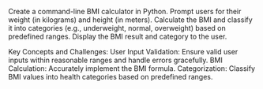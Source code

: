Create a command-line BMI calculator in Python. Prompt users for their weight (in kilograms) and height (in meters). 
Calculate the BMI and classify it into categories (e.g., underweight, normal, overweight) based on predefined ranges. 
Display the BMI result and category to the user.

Key Concepts and Challenges:
User Input Validation: Ensure valid user inputs within reasonable ranges and handle errors gracefully.
BMI Calculation: Accurately implement the BMI formula.
Categorization: Classify BMI values into health categories based on predefined ranges.
